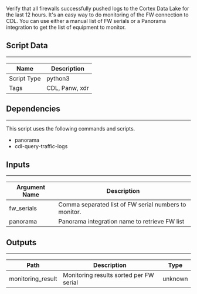 Verify that all firewalls successfully pushed logs to the Cortex Data Lake for the last 12 hours. It's an easy way to do monitoring of the FW connection to CDL.
You can use either a manual list of FW serials or a Panorama integration to get the list of equipment to monitor. 

## Script Data
---

| **Name** | **Description** |
| --- | --- |
| Script Type | python3 |
| Tags | CDL, Panw, xdr |

## Dependencies
---
This script uses the following commands and scripts.
* panorama
* cdl-query-traffic-logs

## Inputs
---

| **Argument Name** | **Description** |
| --- | --- |
| fw_serials | Comma separated list of FW serial numbers to monitor. |
| panorama | Panorama integration name to retrieve FW list |

## Outputs
---

| **Path** | **Description** | **Type** |
| --- | --- | --- |
| monitoring_result | Monitoring results sorted per FW serial | unknown |
